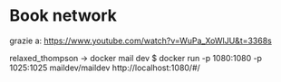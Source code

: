 # Book network

grazie a: https://www.youtube.com/watch?v=WuPa_XoWlJU&t=3368s

relaxed_thompson -> docker mail dev $ docker run -p 1080:1080 -p 1025:1025 maildev/maildev http://localhost:1080/#/